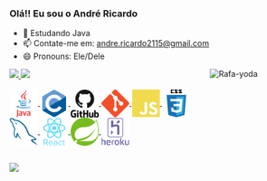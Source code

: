### Olá!! Eu sou o André Ricardo

- 🌱 Estudando Java
- 📫 Contate-me em: andre.ricardo2115@gmail.com
- 😄 Pronouns: Ele/Dele

<div>
  <a href="https://github.com/tymoria172">
  <img height="130em" src="https://github-readme-stats.vercel.app/api?username=tymoria172&show_icons=true&theme=highcontrast&include_all_commits=true&count_private=true"/>
  <img height="130em" src="https://github-readme-stats.vercel.app/api/top-langs/?username=tymoria172&layout=compact&langs_count=7&theme=highcontrast"/>
    <img align="right" alt="Rafa-yoda" height="150" width="150" src="https://cdn.discordapp.com/attachments/882022012170678324/882022156639281202/Webp.net-gifmaker.gif">


</div>
  

<div style="display: inline_block"><br>
  <img align="center" alt="Rafa-Python" height="50" width="50" src="https://github.com/devicons/devicon/blob/master/icons/java/java-original-wordmark.svg">
  <img align="center" alt="Rafa-Python" height="50" width="50" src="https://github.com/devicons/devicon/blob/master/icons/c/c-original.svg">
  <img align="center" alt="Rafa-Python" height="50" width="50" src="https://github.com/devicons/devicon/blob/master/icons/github/github-original-wordmark.svg">
  <img align="center" alt="Rafa-Python" height="50" width="50" src="https://github.com/devicons/devicon/blob/master/icons/git/git-plain.svg">
  
  <img align="center" alt="Rafa-Python" height="50" width="50" src="https://raw.githubusercontent.com/devicons/devicon/2ae2a900d2f041da66e950e4d48052658d850630/icons/javascript/javascript-plain.svg">
  
    
  <img align="center" alt="Rafa-Python" height="50" width="50" src="https://raw.githubusercontent.com/devicons/devicon/2ae2a900d2f041da66e950e4d48052658d850630/icons/css3/css3-original-wordmark.svg">
  
    
  <img align="center" alt="Rafa-Python" height="50" width="50" src="https://raw.githubusercontent.com/devicons/devicon/2ae2a900d2f041da66e950e4d48052658d850630/icons/mysql/mysql-original.svg">
  
  <img align="center" alt="Rafa-Python" height="50" width="50" src="https://raw.githubusercontent.com/devicons/devicon/2ae2a900d2f041da66e950e4d48052658d850630/icons/react/react-original-wordmark.svg">
  
  <img align="center" alt="Rafa-Python" height="50" width="50" src="https://raw.githubusercontent.com/devicons/devicon/2ae2a900d2f041da66e950e4d48052658d850630/icons/spring/spring-original.svg">
  <img align="center" alt="Rafa-Python" height="50" width="50" src="https://raw.githubusercontent.com/devicons/devicon/2ae2a900d2f041da66e950e4d48052658d850630/icons/heroku/heroku-original-wordmark.svg">
  
 
 
  ##
 
<div> 
  <a href = "mailto:andre.ricardo2115@gmail.com"><img src="https://img.shields.io/badge/-Gmail-%23333?style=for-the-badge&logo=gmail&logoColor=white" target="_blank"></a>

  
 
</div>
  
  
